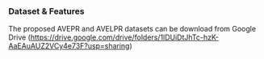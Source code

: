 ### Dataset & Features
The proposed AVEPR and AVELPR datasets can be download from Google Drive (https://drive.google.com/drive/folders/1lDUiDtJhTc-hzK-AaEAuAUZ2VCy4e73F?usp=sharing)
